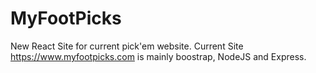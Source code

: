 # MyFootPicks
New React Site for current pick'em website.
Current Site https://www.myfootpicks.com is mainly boostrap, NodeJS and Express.
